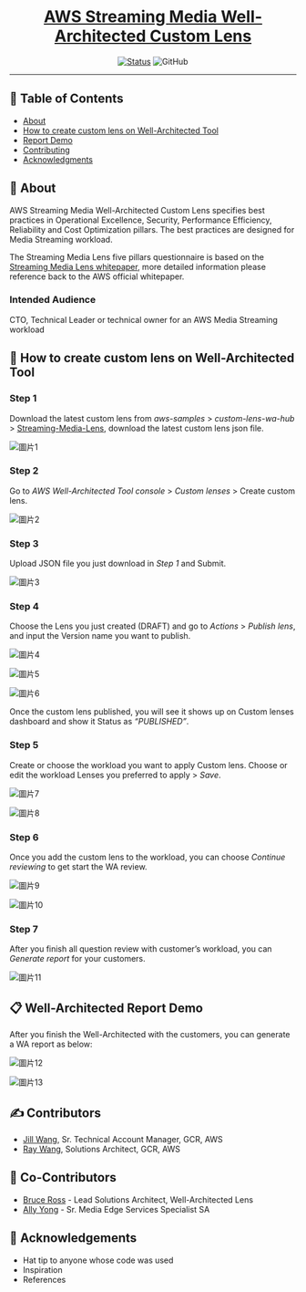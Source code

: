 <p align="center">
  <a href="" rel="noopener">
 <!-- img width=200px height=200px src="https://i.imgur.com/FxL5qM0.jpg" alt="Bot logo"></a> -->
</p>

<h1 align="center">AWS Streaming Media Well-Architected Custom Lens</h1>

<div align="center">

[![Status](https://img.shields.io/badge/status-active-success.svg?style=flat-square)]()
![GitHub](https://img.shields.io/github/license/aws-samples/custom-lens-wa-hub?style=flat-square)

</div>

---
## 📝 Table of Contents

- [About](#about)
- [How to create custom lens on Well-Architected Tool](#getting_started)
- [Report Demo](#demo)
- [Contributing](#authors)
- [Acknowledgments](#acknowledgement)

## 🧐 About <a name = "about"></a>

AWS Streaming Media Well-Architected Custom Lens specifies best practices in Operational Excellence, Security, Performance Efficiency, Reliability and Cost Optimization pillars. The best practices are designed for Media Streaming workload. 

The Streaming Media Lens five pillars questionnaire is based on the  [Streaming Media Lens whitepaper](https://docs.aws.amazon.com/wellarchitected/latest/streaming-media-lens/streaming-media-lens.html), more detailed information please reference back to the AWS official whitepaper.

### Intended Audience

CTO, Technical Leader or technical owner for an AWS Media Streaming workload



## 🏁 How to create custom lens on Well-Architected Tool <a name = "getting_started"></a>

### Step 1

Download the latest custom lens from *aws-samples*  > *custom-lens-wa-hub* > [Streaming-Media-Lens](https://github.com/aws-samples/custom-lens-wa-hub/tree/main/Streaming-Media-Lens), download the latest custom lens json file.

![圖片1](https://github.com/alegriaw/custom-lens-wa-hub/assets/10775909/12beeb72-9e91-4ab9-ac06-e197fcca4ef9)


### Step 2

Go to *AWS Well-Architected Tool console* > *Custom lenses* > Create custom lens.

![圖片2](https://github.com/alegriaw/custom-lens-wa-hub/assets/10775909/165cc83f-6725-49b6-8359-1bb1402695c6)


### Step 3

Upload JSON file you just download in *Step 1* and Submit.

![圖片3](https://github.com/alegriaw/custom-lens-wa-hub/assets/10775909/c4949cd1-8127-40c4-a3d5-091bb0c6db5a)


### Step 4

Choose the Lens you just created (DRAFT) and go to *Actions* > *Publish lens*, and input the Version name you want to publish.

![圖片4](https://github.com/alegriaw/custom-lens-wa-hub/assets/10775909/a4513bbb-6fb2-4817-93e0-dab993a63f59)

![圖片5](https://github.com/alegriaw/custom-lens-wa-hub/assets/10775909/36f7834b-2be6-4609-98a3-d7a5e08ad4b8)

![圖片6](https://github.com/alegriaw/custom-lens-wa-hub/assets/10775909/11cafe44-1b87-425a-97f9-7f1804631099)

Once the custom lens published, you will see it shows up on Custom lenses dashboard and show it Status as *“PUBLISHED”*.


### Step 5

Create or choose the workload you want to apply Custom lens. Choose or edit the workload Lenses you preferred to apply > *Save*.

![圖片7](https://github.com/alegriaw/custom-lens-wa-hub/assets/10775909/741b52b6-a41b-42e0-9dcc-cb6c167cb369)

![圖片8](https://github.com/alegriaw/custom-lens-wa-hub/assets/10775909/ed86c679-800a-4242-a520-fc910dd6f7b4)


### Step 6

Once you add the custom lens to the workload, you can choose *Continue reviewing* to get start the WA review.

![圖片9](https://github.com/alegriaw/custom-lens-wa-hub/assets/10775909/3ff6b0a0-6a47-4a07-8d41-64c53e51db4a)

![圖片10](https://github.com/alegriaw/custom-lens-wa-hub/assets/10775909/53a145d6-1156-4ca1-9fdc-d06bd7dc0e2d)


### Step 7

After you finish all question review with customer’s workload, you can *Generate report* for your customers.

![圖片11](https://github.com/alegriaw/custom-lens-wa-hub/assets/10775909/5f5c3e85-1e89-4f09-983d-ee9e7a65e82d)



## 📋 Well-Architected Report Demo <a name = "report"></a>

After you finish the Well-Architected with the customers, you can generate a WA report as below:

![圖片12](https://github.com/alegriaw/custom-lens-wa-hub/assets/10775909/c90a7bcb-14a0-4823-a817-3f9a1ffc4df2)

![圖片13](https://github.com/alegriaw/custom-lens-wa-hub/assets/10775909/4b3a83a3-cb5b-44f3-ac6a-e36908013d96)



## ✍️ Contributors <a name = "authors"></a>

- [Jill Wang](mailto:jiwanwg@amazon.com), Sr. Technical Account Manager, GCR, AWS
- [Ray Wang](mailto:hsiawang@amazon.com), Solutions Architect, GCR, AWS

## 🤝 Co-Contributors <a name = "co-contributor"></a>

- [Bruce Ross](mailto:rosbruc@amazon.com) - Lead Solutions Architect, Well-Architected Lens
- [Ally Yong](mailto:allyyong@amazon.com) - Sr. Media Edge Services Specialist SA


## 🎉 Acknowledgements <a name = "acknowledgement"></a>

- Hat tip to anyone whose code was used
- Inspiration
- References

